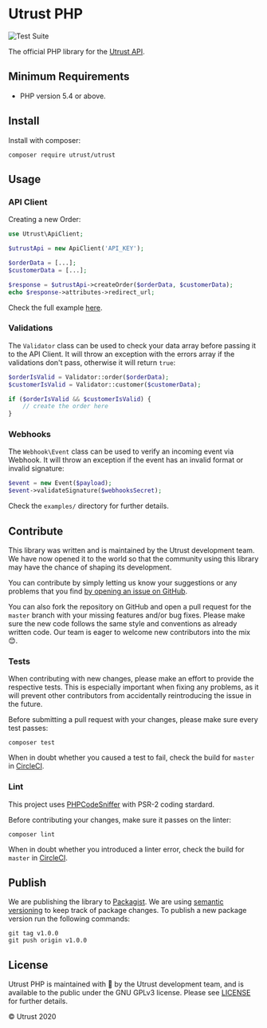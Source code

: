 # Utrust PHP

![Test Suite](https://github.com/utrustdev/utrust-php/workflows/Test%20Suite/badge.svg)

The official PHP library for the [Utrust API](https://docs.api.utrust.com).

## Minimum Requirements

- PHP version 5.4 or above.

## Install

Install with composer:

```
composer require utrust/utrust
```

## Usage

### API Client

Creating a new Order:

```php
use Utrust\ApiClient;

$utrustApi = new ApiClient('API_KEY');

$orderData = [...];
$customerData = [...];

$response = $utrustApi->createOrder($orderData, $customerData);
echo $response->attributes->redirect_url;
```

Check the full example [here](https://github.com/utrustdev/utrust-php/blob/master/examples/create_simple_order.php).

### Validations

The `Validator` class can be used to check your data array before passing it to the API Client.
It will throw an exception with the errors array if the validations don't pass, otherwise it will return `true`:

```php
$orderIsValid = Validator::order($orderData);
$customerIsValid = Validator::customer($customerData);

if ($orderIsValid && $customerIsValid) {
    // create the order here
}
```

### Webhooks

The `Webhook\Event` class can be used to verify an incoming event via Webhook.
It will throw an exception if the event has an invalid format or invalid signature:

```php
$event = new Event($payload);
$event->validateSignature($webhooksSecret);
```

Check the `examples/` directory for further details.

## Contribute

This library was written and is maintained by the Utrust development team.
We have now opened it to the world so that the community using this library may have the chance of shaping its development.

You can contribute by simply letting us know your suggestions or any problems that you find [by opening an issue on GitHub](https://github.com/utrustdev/utrust-php/issues/new).

You can also fork the repository on GitHub and open a pull request for the `master` branch with your missing features and/or bug fixes.
Please make sure the new code follows the same style and conventions as already written code.
Our team is eager to welcome new contributors into the mix :blush:.

### Tests

When contributing with new changes, please make an effort to provide the respective tests.
This is especially important when fixing any problems, as it will prevent other contributors
from accidentally reintroducing the issue in the future.

Before submitting a pull request with your changes, please make sure every test passes:

```
composer test
```

When in doubt whether you caused a test to fail, check the build for `master` in
[CircleCI](https://circleci.com/gh/utrustdev/utrust-php).

### Lint

This project uses [PHPCodeSniffer](https://github.com/squizlabs/PHP_CodeSniffer) with PSR-2 coding stardard.

Before contributing your changes, make sure it passes on the linter:

```
composer lint
```

When in doubt whether you introduced a linter error, check the build for `master` in
[CircleCI](https://circleci.com/gh/utrustdev/utrust-php).

## Publish

We are publishing the library to [Packagist](https://packagist.org/packages/utrust/utrust).
We are using [semantic versioning](https://semver.org) to keep track of package changes.
To publish a new package version run the following commands:

```
git tag v1.0.0
git push origin v1.0.0
```

## License

Utrust PHP is maintained with :purple_heart: by the Utrust development team,
and is available to the public under the GNU GPLv3 license.
Please see [LICENSE](https://github.com/utrustdev/utrust-php/blob/master/LICENSE) for further details.

&copy; Utrust 2020
